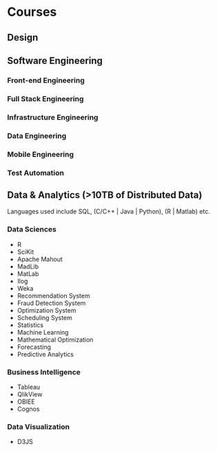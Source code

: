 # Courses

## Design

## Software Engineering

### Front-end Engineering
### Full Stack Engineering
### Infrastructure Engineering
### Data Engineering
### Mobile Engineering
### Test Automation

## Data & Analytics (>10TB of Distributed Data)

Languages used include SQL, (C/C++ | Java | Python), (R | Matlab) etc.

### Data Sciences

* R
* SciKit
* Apache Mahout
* MadLib
* MatLab
* Ilog
* Weka
* Recommendation System
* Fraud Detection System
* Optimization System
* Scheduling System
* Statistics
* Machine Learning
* Mathematical Optimization
* Forecasting
* Predictive Analytics

### Business Intelligence

* Tableau
* QlikView
* OBIEE
* Cognos

### Data Visualization

* D3JS
